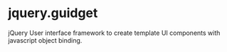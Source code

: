 jquery.guidget
==============

jQuery User interface framework to create template UI components with javascript object binding.
